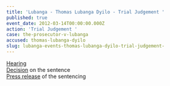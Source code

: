 ```yaml
---
title: 'Lubanga - Thomas Lubanga Dyilo - Trial Judgement '
published: true
event_date: 2012-03-14T00:00:00.000Z
action: 'Trial Judgement '
case: the-prosecutor-v-lubanga
accused: thomas-lubanga-dyilo
slug: lubanga-events-thomas-lubanga-dyilo-trial-judgement-
---
```



[Hearing](https://youtu.be/O_m3KdZs02U)
<br>[Decision](https://www.icc-cpi.int/Pages/record.aspx?docNo=ICC-01/04-01/06-2842) on the sentence
<br>[Press release](https://www.icc-cpi.int/pages/item.aspx?name=PR776) of the sentencing